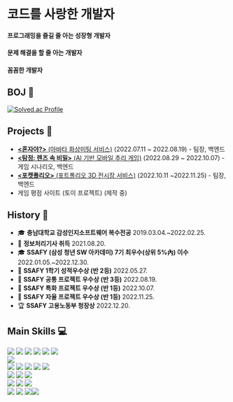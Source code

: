 # 코드를 사랑한 개발자

#### 프로그래밍을 즐길 줄 아는 성장형 개발자

#### 문제 해결을 할 줄 아는 개발자

#### 꼼꼼한 개발자



## BOJ :gem:

 [![Solved.ac Profile](http://mazassumnida.wtf/api/v2/generate_badge?boj=iloveelsa)](https://solved.ac/iloveelsa) 

<!--![hyp3rflow's solved.ac stats](https://github-readme-solvedac.hyp3rflow.vercel.app/api/?handle=iloveelsa)-->



## Projects :green_apple:

- [**<혼자야?>**   (아바타 화상미팅 서비스)](https://github.com/CLovesJava/honjaya)  (2022.07.11 ~ 2022.08.19) - 팀장, 백엔드
- [**<탐정: 렌즈 속 비밀>**   (AI 기반 모바일 추리 게임)](https://github.com/CLovesJava/the_detective-secrets_in_the_lens)  (2022.08.29 ~ 2022.10.07) - 게임 시나리오, 백엔드
- [**<포켓폴리오>**   (포트폴리오 3D 전시장 서비스)](https://github.com/CLovesJava/pocketfolio)  (2022.10.11 ~2022.11.25) - 팀장, 백엔드
- 게임 평점 사이트 (토이 프로젝트)  (제작 중)



## History :calendar:

- :mortar_board: **충남대학교 감성인지소프트웨어 복수전공**   2019.03.04.~2022.02.25.
- :card_index: **정보처리기사 취득**   2021.08.20.
- :mortar_board: **SSAFY (삼성 청년 SW 아카데미) 7기 최우수(상위 5%內) 이수**   2022.01.05.~2022.12.30.
- :2nd_place_medal: **SSAFY 1학기 성적우수상 (반 2등)**   2022.05.27.
- :3rd_place_medal: **SSAFY 공통 프로젝트 우수상 (반 3등)**   2022.08.19.
- :1st_place_medal: **SSAFY 특화 프로젝트 우수상 (반 1등)**   2022.10.07.
- :1st_place_medal: **SSAFY 자율 프로젝트 우수상 (반 1등)**   2022.11.25.
- :trophy: **SSAFY 고용노동부 청장상**   2022.12.20.



## Main Skills 💻

<img src="https://img.shields.io/badge/Java-007396?style=flat-square&logo=Java&logoColor=white"/> <img src="https://img.shields.io/badge/Spring-6DB33F?style=flat-square&logo=Spring&logoColor=white"/> <img src="https://img.shields.io/badge/Spring Boot-6DB33F?style=flat-square&logo=Spring Boot&logoColor=white"/> <img src="https://img.shields.io/badge/Spring Security-6DB33F?style=flat-square&logo=Spring Security&logoColor=white"/> <img src="https://img.shields.io/badge/JPA-6DB33F?style=flat-square&logo=JPA&logoColor=white"/> <img src="https://img.shields.io/badge/MyBatis-6DB33F?style=flat-square&logo=MyBatis&logoColor=white"/><br><img src="https://img.shields.io/badge/MySQL-4479A1?style=flat-square&logo=MySQL&logoColor=black"/><br><img src="https://img.shields.io/badge/HTML5-E34F26?style=flat-square&logo=HTML5&logoColor=white"/> <img src="https://img.shields.io/badge/CSS3-1572B6?style=flat-square&logo=CSS3&logoColor=white"/> <img src="https://img.shields.io/badge/JavaScript-F7DF1E?style=flat-square&logo=JavaScript&logoColor=black"/> <img src="https://img.shields.io/badge/Bootstrap-7952B3?style=flat-square&logo=Bootstrap&logoColor=white"/> <img src="https://img.shields.io/badge/Vue.js-4fc08d?style=flat-square&logo=Vue.js&logoColor=white"/><br><img src="https://img.shields.io/badge/Amazon AWS-232F3E?style=flat-square&logo=Amazon AWS&logoColor=white"/> <img src="https://img.shields.io/badge/Ubuntu-E95420?style=flat-square&logo=Ubuntu&logoColor=white"/> <img src="https://img.shields.io/badge/NGINX-009639?style=flat-square&logo=NGINX&logoColor=white"/><br><img src="https://img.shields.io/badge/Python-3776AB?style=flat-square&logo=Python&logoColor=white"/> <img src="https://img.shields.io/badge/-A8B9CC?style=flat-square&logo=C&logoColor=white"/> <img src="https://img.shields.io/badge/Android Studio-3DDC84?style=flat-square&logo=Android Studio&logoColor=white"/><br><img src="https://img.shields.io/badge/GitHub-181717?style=flat-square&logo=GitHub&logoColor=white"/> <img src="https://img.shields.io/badge/GitLab-FCA121?style=flat-square&logo=GitLab&logoColor=white"/> <img src="https://img.shields.io/badge/Jira-0052CC?style=flat-square&logo=Jira&logoColor=white"/><img src="https://img.shields.io/badge/Figma-F24E1E?style=flat-square&logo=Figma&logoColor=white"/> 



<!--
**ClovesJava/ClovesJava** is a ✨ _special_ ✨ repository because its `README.md` (this file) appears on your GitHub profile.

Here are some ideas to get you started:

- 🔭 I’m currently working on ...
- 🌱 I’m currently learning ...
- 👯 I’m looking to collaborate on ...
- 🤔 I’m looking for help with ...
- 💬 Ask me about ...
- 📫 How to reach me: ...
- 😄 Pronouns: ...
- ⚡ Fun fact: ...
-->
